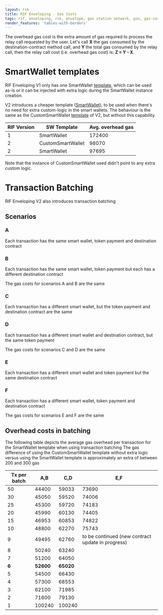 ```yaml
---
layout: rsk
title: RIF Enveloping - Gas Costs
tags: rif, enveloping, rsk, envelope, gas station network, gsn, gas-costs
render_features: 'tables-with-borders'
---
```


The overhead gas cost is the extra amount of gas required to process the relay call requested by the user. Let's call **X** the gas consumed by the destination-contract method call, and **Y** the total gas consumed by the relay call, then the relay call cost (i.e. overhead gas cost) is: **Z = Y - X**.

# SmartWallet templates

RIF Enveloping V1 only has one SmartWallet [template](https://github.com/rsksmart/enveloping/blob/v1.0.1/contracts/forwarder/SmartWallet.sol), which can be used as-is or it can be injected with extra logic during the SmartWallet instance creation.

V2 introduces a cheaper template ([SmartWallet](https://github.com/rsksmart/enveloping/blob/master/contracts/smartwallet/SmartWallet.sol)), to be used when there's no need for extra custom-logic in the smart wallets. The behaviour is the same as the CustomSmartWallet [template](https://github.com/rsksmart/enveloping/blob/master/contracts/smartwallet/CustomSmartWallet.sol) of V2, but without this capability.


| RIF Version | SW Template  | Avg. overhead gas|
|--|--|--|
|1| SmartWallet| 172400|
|2| CustomSmartWallet| 98070 |
|2| SmartWallet | 97695|

Note that the instance of CustomSmartWallet used didn't point to any extra custom logic.

# Transaction Batching
RIF Enveloping V2 also introduces transaction batching

## Scenarios

### A
Each transaction has the same smart wallet, token payment and destination contract

### B
Each transaction has the same smart wallet, token payment but each has a different destination contract

The gas costs for scenarios A and B are the same

### C
Each transaction has a different smart wallet, but the token payment and destination contract are the same

### D
Each transaction has a different smart wallet and destination contract, but the same token payment 

The gas costs for scenarios C and D are the same

### E
Each transaction has a different smart wallet and token payment but the same destination contract

### F
Each transaction has a different  smart wallet, token payment and destination contract

The gas costs for scenarios E and F are the same


## Overhead costs in batching
The following table depicts the average gas overhead per transaction for the SmartWallet template when using transaction batching
The gas difference of using the CustomSmartWallet template without extra logic versus using the SmartWallet template is approximately an extra of between 200 and 300 gas


|Tx per batch  | A,B|C,D|E,F|
|--|--|--|--|
| 50 | 44400 | 59033| 73690|
 | 30 | 45050 | 59520| 74006|
 | 25 | 45300 | 59720| 74183|
 | 20 | 45990 |60130 |74405|
 | 15 | 46953 |60853| 74822
 | 10 | 48800 |62270|75743 
 |9 | 49495| 62760| to be continued (new contract update in progress)
| 8 | 50240 |63240|
| 7 | 51200|64050|
| **6** | **52600** | **65020**|
 | 5 | 54500 | 66430|
 | 4 | 57300 | 68553|
 | 3 | 62100 | 71985|
| 2 | 71600 |79130|
 | 1 | 100240 |100240| 
